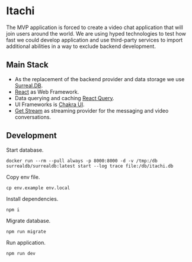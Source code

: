 # Itachi

The MVP application is forced to create a video chat application 
that will join users around the world.
We are using hyped technologies to test how fast
we could develop application and use third-party services to import additional abilities
in a way to exclude backend development.

## Main Stack
- As the replacement of the backend provider and data storage we use [Surreal.DB](https://surrealdb.com/features).
- [React](https://react.dev/learn/describing-the-ui) as Web Framework.
- Data querying and caching [React Query](https://tanstack.com/query/latest/docs/framework/react/overview).
- UI Frameworks is [Chakra UI](https://v2.chakra-ui.com/docs/components).
- [Get Stream](https://getstream.io/) as streaming provider for the messaging and video conversations.

## Development

Start database.
```shell
docker run --rm --pull always -p 8000:8000 -d -v /tmp:/db surrealdb/surrealdb:latest start --log trace file:/db/itachi.db
```

Copy env file.
```shell
cp env.example env.local
```

Install dependencies.
```shell
npm i
```

Migrate database.
```shell
npm run migrate
```

Run application.
```shell
npm run dev
```
